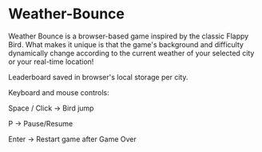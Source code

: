 # Weather-Bounce
Weather Bounce is a browser-based game inspired by the classic Flappy Bird. What makes it unique is that the game's background and difficulty dynamically change according to the current weather of your selected city or your real-time location!


Leaderboard saved in browser's local storage per city.

Keyboard and mouse controls:

Space / Click → Bird jump

P → Pause/Resume

Enter → Restart game after Game Over
